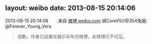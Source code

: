 layout: weibo
date: 2013-08-15 20:14:06
---
2013-08-15 20:14:06  &nbsp;&nbsp;&nbsp;&nbsp;&nbsp;&nbsp; 来自 <a href="http://weibo.com/" rel="nofollow">微博 weibo.com</a>
飒CoreV5//@354兔姐: @Forever_Young_Vera
>  抱歉，作者已设置仅展示半年内微博，此微博已不可见。 ​​​

